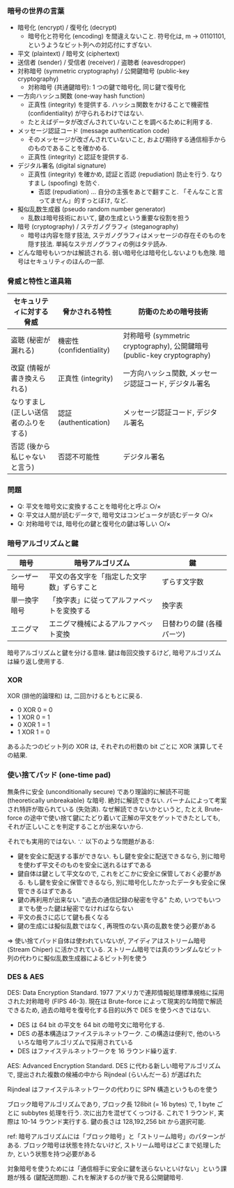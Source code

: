 ### 暗号の世界の言葉

- 暗号化 (encrypt) / 復号化 (decrypt)
  - 暗号化と符号化 (encoding) を間違えないこと. 符号化は, m -> 01101101, というようなビット列への対応付にすぎない.
- 平文 (plaintext) / 暗号文 (ciphertext)
- 送信者 (sender) / 受信者 (receiver) / 盗聴者 (eavesdropper)
- 対称暗号 (symmetric cryptography) / 公開鍵暗号 (public-key cryptography)
  - 対称暗号 (共通鍵暗号): 1 つの鍵で暗号化, 同じ鍵で復号化
- 一方向ハッシュ関数 (one-way hash function)
  - 正真性 (integrity) を提供する. ハッシュ関数をかけることで機密性 (confidentiality) が守られるわけではない.
  - たとえばデータが改ざんされていないことを調べるために利用する.
- メッセージ認証コード (message authentication code)
  - そのメッセージが改ざんされていないこと, および期待する通信相手からのものであることを確かめる.
  - 正真性 (integrity) と認証を提供する.
- デジタル署名 (digital signature)
  - 正真性 (integrity) を確かめ, 認証と否認 (repudiation) 防止を行う. なりすまし (spoofing) を防ぐ.
    - 否認 (repudiation) ... 自分の主張をあとで翻すこと. 「そんなこと言ってません」的すっとぼけ, など.
- 擬似乱数生成器 (pseudo random number generator)
  - 乱数は暗号技術において, 鍵の生成という重要な役割を担う
- 暗号 (cryptography) / ステガノグラフィ (steganography)
  - 暗号は内容を隠す技法, ステガノグラフィはメッセージの存在そのものを隠す技法. 単純なステガノグラフィの例はタテ読み.
- どんな暗号もいつかは解読される. 弱い暗号化は暗号化しないよりも危険. 暗号はセキュリティのほんの一部.

### 脅威と特性と道具箱

セキュリティに対する脅威 | 脅かされる特性 | 防衛のための暗号技術
--|---|--
盗聴 (秘密が漏れる) | 機密性 (confidentiality) | 対称暗号 (symmetric cryptography), 公開鍵暗号 (public-key cryptography)
改竄 (情報が書き換えられる) | 正真性 (integrity) | 一方向ハッシュ関数, メッセージ認証コード, デジタル署名
なりすまし (正しい送信者のふりをする) | 認証 (authentication) | メッセージ認証コード, デジタル署名
否認 (後から私じゃないと言う) | 否認不可能性 | デジタル署名

### 問題

- Q: 平文を暗号文に変換することを暗号化と呼ぶ ○/×
- Q: 平文は人間が読むデータで, 暗号文はコンピュータが読むデータ ○/×
- Q: 対称暗号では, 暗号化の鍵と復号化の鍵は等しい ○/×

### 暗号アルゴリズムと鍵

暗号 | 暗号アルゴリズム | 鍵
--|---|--
シーザー暗号 | 平文の各文字を「指定した文字数」ずらすこと | ずらす文字数
単一換字暗号 | 「換字表」に従ってアルファベットを変換する | 換字表
エニグマ | エニグマ機械によるアルファベット変換 | 日替わりの鍵 (各種パーツ)

暗号アルゴリズムと鍵を分ける意味. 鍵は毎回交換するけど, 暗号アルゴリズムは繰り返し使用する.


### XOR

XOR (排他的論理和) は, 二回かけるともとに戻る.

- 0 XOR 0 = 0
- 1 XOR 0 = 1
- 0 XOR 1 = 1
- 1 XOR 1 = 0

あるふたつのビット列の XOR は, それぞれの桁数の bit ごとに XOR 演算してその結果.


### 使い捨てパッド (one-time pad)

無条件に安全 (unconditionally secure) であり理論的に解読不可能 (theoretically unbreakable) な暗号. 絶対に解読できない. バーナムによって考案され特許が取られている (失効済). なぜ解読できないかというと, たとえ Brute-force の途中で使い捨て鍵にたどり着いて正解の平文をゲットできたとしても, それが正しいことを判定することが出来ないから.

それでも実用的ではない. ∵ 以下のような問題がある:

- 鍵を安全に配送する事ができない. もし鍵を安全に配送できるなら, 別に暗号を使わず平文そのものを安全に送れるはずである
- 鍵自体は鍵として平文なので, これをどこかに安全に保管しておく必要がある. もし鍵を安全に保管できるなら, 別に暗号化したかったデータも安全に保管できるはずである
- 鍵の再利用が出来ない. "過去の通信記録の秘密を守る" ため, いつでもいつまでも使った鍵は秘密でなければならない
- 平文の長さに応じて鍵も長くなる
- 鍵の生成には擬似乱数ではなく, 再現性のない真の乱数を使う必要がある

=> 使い捨てパッド自体は使われていないが, アイディアはストリーム暗号 (Stream Chiper) に活かされている. ストリーム暗号では真のランダムなビット列の代わりに擬似乱数生成器によるビット列を使う


### DES & AES

DES: Data Encryption Standard. 1977 アメリカで連邦情報処理標準規格に採用された対称暗号 (FIPS 46-3). 現在は Brute-force によって現実的な時間で解読できるため, 過去の暗号を復号化する目的以外で DES を使うべきではない.

- DES は 64 bit の平文を 64 bit の暗号文に暗号化する.
- DES の基本構造はファイステルネットワーク. この構造は便利で, 他のいろいろな暗号アルゴリズムで採用されている
 - DES はファイステルネットワークを 16 ラウンド繰り返す.

AES: Advanced Encryption Standard. DES に代わる新しい暗号アルゴリズムで, 提出された複数の候補の中から Rijndeal (らいんだーる) が選ばれた

Rijndeal はファイステルネットワークの代わりに SPN 構造というものを使う

ブロック暗号アルゴリズムであり, ブロック長 128bit (= 16 bytes) で, 1 byte ごとに subbytes 処理を行う. 次に出力を混ぜてくっつける. これで 1 ラウンド, 実際は 10-14 ラウンド実行する. 鍵の長さは 128,192,256 bit から選択可能.

ref: 暗号アルゴリズムには「ブロック暗号」と「ストリーム暗号」のパターンがある. ブロック暗号は状態を持たないけど, ストリーム暗号はどこまで処理したか, という状態を持つ必要がある

対象暗号を使うためには「通信相手に安全に鍵を送らないといけない」という課題が残る (鍵配送問題). これを解決するのが後で見る公開鍵暗号.
